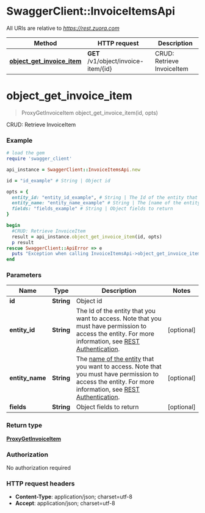 # SwaggerClient::InvoiceItemsApi

All URIs are relative to *https://rest.zuora.com*

Method | HTTP request | Description
------------- | ------------- | -------------
[**object_get_invoice_item**](InvoiceItemsApi.md#object_get_invoice_item) | **GET** /v1/object/invoice-item/{id} | CRUD: Retrieve InvoiceItem


# **object_get_invoice_item**
> ProxyGetInvoiceItem object_get_invoice_item(id, opts)

CRUD: Retrieve InvoiceItem



### Example
```ruby
# load the gem
require 'swagger_client'

api_instance = SwaggerClient::InvoiceItemsApi.new

id = "id_example" # String | Object id

opts = { 
  entity_id: "entity_id_example", # String | The Id of the entity that you want to access. Note that you must have permission to access the entity. For more information, see [REST Authentication](https://www.zuora.com/developer/api-reference/#section/Authentication/Entity-Id-and-Entity-Name).
  entity_name: "entity_name_example" # String | The [name of the entity](https://knowledgecenter.zuora.com/BB_Introducing_Z_Business/Multi-entity/B_Introduction_to_Entity_and_Entity_Hierarchy#Name_and_Display_Name) that you want to access. Note that you must have permission to access the entity. For more information, see [REST Authentication](https://www.zuora.com/developer/api-reference/#section/Authentication/Entity-Id-and-Entity-Name).
  fields: "fields_example" # String | Object fields to return
}

begin
  #CRUD: Retrieve InvoiceItem
  result = api_instance.object_get_invoice_item(id, opts)
  p result
rescue SwaggerClient::ApiError => e
  puts "Exception when calling InvoiceItemsApi->object_get_invoice_item: #{e}"
end
```

### Parameters

Name | Type | Description  | Notes
------------- | ------------- | ------------- | -------------
 **id** | **String**| Object id | 
 **entity_id** | **String**| The Id of the entity that you want to access. Note that you must have permission to access the entity. For more information, see [REST Authentication](https://www.zuora.com/developer/api-reference/#section/Authentication/Entity-Id-and-Entity-Name). | [optional] 
 **entity_name** | **String**| The [name of the entity](https://knowledgecenter.zuora.com/BB_Introducing_Z_Business/Multi-entity/B_Introduction_to_Entity_and_Entity_Hierarchy#Name_and_Display_Name) that you want to access. Note that you must have permission to access the entity. For more information, see [REST Authentication](https://www.zuora.com/developer/api-reference/#section/Authentication/Entity-Id-and-Entity-Name). | [optional] 
 **fields** | **String**| Object fields to return | [optional] 

### Return type

[**ProxyGetInvoiceItem**](ProxyGetInvoiceItem.md)

### Authorization

No authorization required

### HTTP request headers

 - **Content-Type**: application/json; charset=utf-8
 - **Accept**: application/json; charset=utf-8



